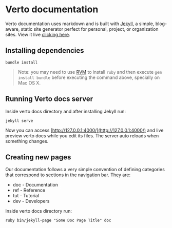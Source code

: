 # Verto documentation

Verto documentation uses markdown and is built with [Jekyll](https://jekyllrb.com/), a simple, blog-aware, static site generator perfect for personal, project, or organization sites. View it live [clicking here](http://evoluxbr.github.io/verto-docs/).

## Installing dependencies

```shell
bundle install
```

> Note: you may need to use [RVM](https://rvm.io/) to install `ruby` and then execute `gem install bundle` before executing the command above, specially on Mac OS X.

## Running Verto docs server

Inside verto docs directory and after installing Jekyll run:

```shell
jekyll serve
```

Now you can access [http://127.0.0.1:4000/](http://127.0.0.1:4000/) and live preview verto docs while you edit its files. The server auto reloads when something changes.

## Creating new pages

Our documentation follows a very simple convention of defining categories that correspond to sections in the navigation bar. They are:

- doc - Documentation
- ref - Reference
- tut - Tutorial
- dev - Developers

Inside verto docs directory run:

```shell
ruby bin/jekyll-page "Some Doc Page Title" doc
```
